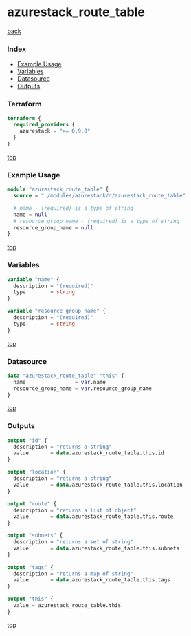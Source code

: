# azurestack_route_table

[back](../azurestack.md)

### Index

- [Example Usage](#example-usage)
- [Variables](#variables)
- [Datasource](#datasource)
- [Outputs](#outputs)

### Terraform

```terraform
terraform {
  required_providers {
    azurestack = ">= 0.9.0"
  }
}
```

[top](#index)

### Example Usage

```terraform
module "azurestack_route_table" {
  source = "./modules/azurestack/d/azurestack_route_table"

  # name - (required) is a type of string
  name = null
  # resource_group_name - (required) is a type of string
  resource_group_name = null
}
```

[top](#index)

### Variables

```terraform
variable "name" {
  description = "(required)"
  type        = string
}

variable "resource_group_name" {
  description = "(required)"
  type        = string
}
```

[top](#index)

### Datasource

```terraform
data "azurestack_route_table" "this" {
  name                = var.name
  resource_group_name = var.resource_group_name
}
```

[top](#index)

### Outputs

```terraform
output "id" {
  description = "returns a string"
  value       = data.azurestack_route_table.this.id
}

output "location" {
  description = "returns a string"
  value       = data.azurestack_route_table.this.location
}

output "route" {
  description = "returns a list of object"
  value       = data.azurestack_route_table.this.route
}

output "subnets" {
  description = "returns a set of string"
  value       = data.azurestack_route_table.this.subnets
}

output "tags" {
  description = "returns a map of string"
  value       = data.azurestack_route_table.this.tags
}

output "this" {
  value = azurestack_route_table.this
}
```

[top](#index)